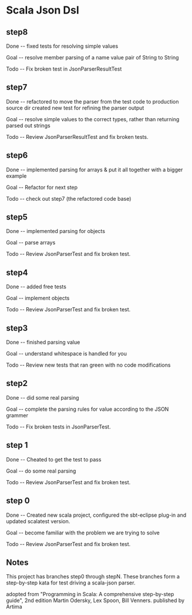 Scala Json Dsl 
==============

step8
-----

Done -- fixed tests for resolving simple values

Goal -- resolve member parsing of a name value pair of String to String

Todo -- Fix broken test in JsonParserResultTest

step7
-----
Done -- refactored to move the parser from the test code to production source dir
        created new test for refining the parser output
        
Goal -- resolve simple values to the correct types, rather than returning parsed out strings

Todo -- Review JsonParserResultTest and fix broken tests.
        
step6
-----
Done -- implemented parsing for arrays & put it all together with a bigger example

Goal -- Refactor for next step

Todo -- check out step7 (the refactored code base)

step5
-----
Done -- implemented parsing for objects

Goal -- parse arrays

Todo -- Review JsonParserTest and fix broken test.

step4
-----
Done -- added free tests

Goal -- implement objects

Todo -- Review JsonParserTest and fix broken test.

step3
-----
Done -- finished parsing value

Goal -- understand whitespace is handled for you

Todo -- Review new tests that ran green with no code modifications

step2
-----
Done -- did some real parsing

Goal -- complete the parsing rules for value according to the JSON grammer

Todo -- Fix broken tests in JsonParserTest.

step 1
------
Done -- Cheated to get the test to pass

Goal -- do some real parsing

Todo -- Review JsonParserTest and fix broken test.


step 0
------
Done -- Created new scala project, configured the sbt-eclipse plug-in and updated scalatest version.

Goal -- become familiar with the problem we are trying to solve

Todo -- Review JsonParserTest and fix broken test.

Notes
------
This project has branches step0 through stepN.  These branches form a step-by-step kata for test driving a scala-json parser.

adopted from "Programming in Scala: A comprehensive step-by-step guide", 2nd edition 
Martin Odersky, Lex Spoon, Bill Venners.
published by Artima
